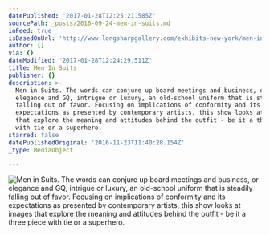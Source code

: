 ```yaml
---
datePublished: '2017-01-28T12:25:21.585Z'
sourcePath: _posts/2016-09-24-men-in-suits.md
inFeed: true
isBasedOnUrl: 'http://www.longsharpgallery.com/exhibits-new-york/men-in-suits'
author: []
via: {}
dateModified: '2017-01-28T12:24:29.511Z'
title: Men In Suits
publisher: {}
description: >-
  Men in Suits. The words can conjure up board meetings and business, or
  elegance and GQ, intrigue or luxury, an old-school uniform that is steadily
  falling out of favor. Focusing on implications of conformity and its
  expectations as presented by contemporary artists, this show looks at images
  that explore the meaning and attitudes behind the outfit - be it a three piece
  with tie or a superhero.
starred: false
datePublishedOriginal: '2016-11-23T11:40:28.154Z'
_type: MediaObject

---
```

![Men in Suits. The words can conjure up board meetings and business, or elegance and GQ, intrigue or luxury, an old-school uniform that is steadily falling out of favor. Focusing on implications of conformity and its expectations as presented by contemporary artists, this show looks at images that explore the meaning and attitudes behind the outfit - be it a three piece with tie or a superhero.](https://the-grid-user-content.s3-us-west-2.amazonaws.com/3b1e29ec-b558-4265-ba88-3d31c410ba75.jpg)